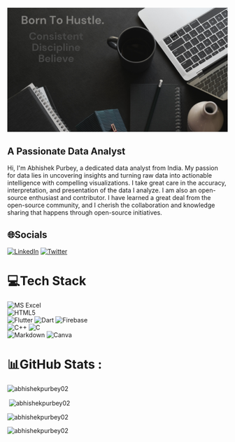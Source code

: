 ![logo](https://github.com/AbhishekPurbey02/AbhishekPurbey02/blob/main/GitBanner.png)
## A Passionate Data Analyst

Hi, I'm Abhishek Purbey, a dedicated data analyst from India. My passion for data lies in uncovering insights and turning raw data into actionable intelligence with compelling visualizations. I take great care in the accuracy, interpretation, and presentation of the data I analyze. I am also an open-source enthusiast and contributor. I have learned a great deal from the open-source community, and I cherish the collaboration and knowledge sharing that happens through open-source initiatives.

## 🌐Socials
[![LinkedIn](https://img.shields.io/badge/LinkedIn-%230077B5.svg?logo=linkedin&logoColor=white)](https://www.linkedin.com/in/abhishek-purbey-779248232/) [![Twitter](https://img.shields.io/badge/Twitter-%231DA1F2.svg?logo=Twitter&logoColor=white)]( [![Twitter](https://img.shields.io/badge/Twitter-%231DA1F2.svg?logo=Twitter&logoColor=white)])

# 💻Tech Stack
![MS Excel](https://i.imgur.com/CREle3r.jpeg) 
<br>
![HTML5](https://img.shields.io/badge/html5-%23E34F26.svg?style=for-the-badge&logo=html5&logoColor=white) 
<br>
![Flutter](https://img.shields.io/badge/Flutter-%2302569B.svg?style=for-the-badge&logo=Flutter&logoColor=white) 
![Dart](https://img.shields.io/badge/dart-%230175C2.svg?style=for-the-badge&logo=dart&logoColor=white) 
![Firebase](https://img.shields.io/badge/firebase-%23039BE5.svg?style=for-the-badge&logo=firebase)
<br>
![C++](https://img.shields.io/badge/c++-%2300599C.svg?style=for-the-badge&logo=c%2B%2B&logoColor=white) 
![C](https://img.shields.io/badge/c-%2300599C.svg?style=for-the-badge&logo=c&logoColor=white) 
<br>
![Markdown](https://img.shields.io/badge/markdown-%23000000.svg?style=for-the-badge&logo=markdown&logoColor=white) 
![Canva](https://img.shields.io/badge/Canva-%2300C4CC.svg?style=for-the-badge&logo=Canva&logoColor=white)
<br>
# 📊GitHub Stats :
<p align="left"> <img src="https://komarev.com/ghpvc/?username=abhishekpurbey02&label=Profile%20views&color=0e75b6&style=flat" alt="abhishekpurbey02" /> </p>
<p>&nbsp;<img align="center" src="https://github-readme-stats.vercel.app/api?username=abhishekpurbey02&show_icons=true&locale=en" alt="abhishekpurbey02" /></p>
<p><img align="center" src="https://github-readme-streak-stats.herokuapp.com/?user=abhishekpurbey02&" alt="abhishekpurbey02" /></p>
<p><img align="left" src="https://github-readme-stats.vercel.app/api/top-langs?username=abhishekpurbey02&show_icons=true&locale=en&layout=compact" alt="abhishekpurbey02" /></p>

